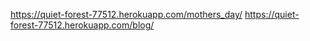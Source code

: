 https://quiet-forest-77512.herokuapp.com/mothers_day/
https://quiet-forest-77512.herokuapp.com/blog/